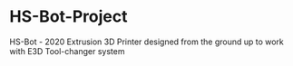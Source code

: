 # HS-Bot-Project
HS-Bot - 2020 Extrusion 3D Printer designed from the ground up to work with E3D Tool-changer system
